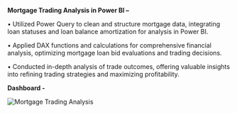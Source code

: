 **Mortgage Trading Analysis in Power BI –**

•	Utilized Power Query to clean and structure mortgage data, integrating loan statuses and loan balance amortization for analysis in Power BI.

•	Applied DAX functions and calculations for comprehensive financial analysis, optimizing mortgage loan bid evaluations and trading decisions.

•	Conducted in-depth analysis of trade outcomes, offering valuable insights into refining trading strategies and maximizing profitability.

**Dashboard -**  

![Mortgage Trading Analysis](https://github.com/RushikaBattu/portfolio-projects/assets/135265999/8ffdd5d2-7a25-4f68-85dc-ac897b69de05)
